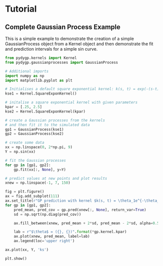 # Tutorial

## Complete Gaussian Process Example

This is a simple example to demonstrate the creation of a simple GaussianProcess object from a Kernel object and then demonstrate the fit and prediction intervals for a simple sin curve.

```python
from pydygp.kernels import Kernel
from pydygp.gaussianprocesses import GaussianProcess

# Additional imports
import numpy as np
import matplotlib.pyplot as plt

# Initialises a default square exponential kernel: k(s, t) = exp(-(s-t)**2)
kse1 = Kernel.SquareExponKernel()

# initalise a square exponential kernel with given parameters
kpar = [.25, 2.5]
kse2 = Kernel.SquareExponKernel(kpar)

# create a Gaussian processes from the kernels
# and then fit it to the simulated data
gp1 = GaussianProcess(kse1)
gp2 = GaussianProcess(kse2)

# create some data
xx = np.linspace(0, 2*np.pi, 9)
Y = np.sin(xx)

# fit the Gaussian processes
for gp in [gp1, gp2]:
    gp.fit(xx[:, None], y=Y)

# predict values at new points and plot results 
xnew = np.linspace(-1, 7, 150)

fig = plt.figure()
ax = fig.add_subplot(111)
ax.set_title(r"GP prediction with kernel $k(s, t) = \theta_1e^{-\theta_2(s-t)^2}$")
for gp in [gp1, gp2]:
    pred_mean, pred_cov = gp.pred(xnew[:, None], return_var=True)
    sd = np.sqrt(np.diag(pred_cov))

    ax.fill_between(xnew, pred_mean + 2*sd, pred_mean - 2*sd, alpha=0.5)

    lab = r"$\theta$ = ({}, {})".format(*gp.kernel.kpar)
    ax.plot(xnew, pred_mean, label=lab)
    ax.legend(loc='upper right')

ax.plot(xx, Y, 'ks')

plt.show()
```
